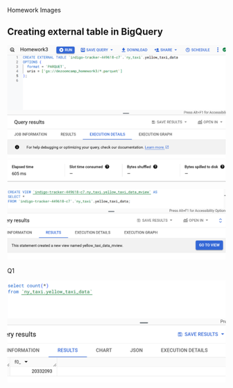 Homework Images

## Creating external table in BigQuery

![Creating external table in BigQuery](image.png)

![Creating new view](image-2.png)

Q1

![Count of all records in homework dataset](image-1.png)
